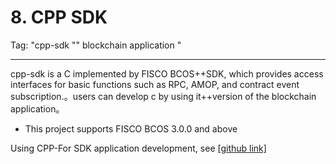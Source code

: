 # 8. CPP SDK

Tag: "cpp-sdk "" blockchain application "

----

cpp-sdk is a C implemented by FISCO BCOS++SDK, which provides access interfaces for basic functions such as RPC, AMOP, and contract event subscription.。users can develop c by using it++version of the blockchain application。

- This project supports FISCO BCOS 3.0.0 and above

Using CPP-For SDK application development, see [[github link]](https://github.com/FISCO-BCOS/bcos-cpp-sdk)
